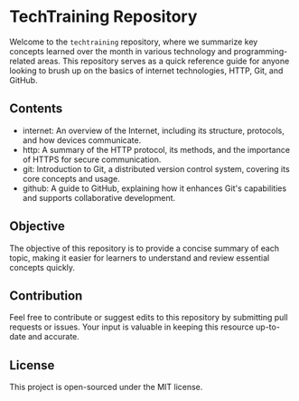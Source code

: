 # TechTraining Repository

Welcome to the `techtraining` repository, where we summarize key concepts learned over the month in various technology and programming-related areas. This repository serves as a quick reference guide for anyone looking to brush up on the basics of internet technologies, HTTP, Git, and GitHub.

## Contents

- internet: An overview of the Internet, including its structure, protocols, and how devices communicate.
- http: A summary of the HTTP protocol, its methods, and the importance of HTTPS for secure communication.
- git: Introduction to Git, a distributed version control system, covering its core concepts and usage.
- github: A guide to GitHub, explaining how it enhances Git's capabilities and supports collaborative development.

## Objective

The objective of this repository is to provide a concise summary of each topic, making it easier for learners to understand and review essential concepts quickly.

## Contribution

Feel free to contribute or suggest edits to this repository by submitting pull requests or issues. Your input is valuable in keeping this resource up-to-date and accurate.

## License

This project is open-sourced under the MIT license.
